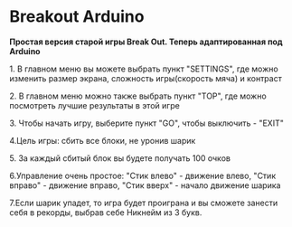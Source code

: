 # Breakout Arduino
 <h><b>Простая версия старой игры Break Out. Теперь адаптированная под Arduino</b></h>

<p>1. В главном меню вы можете выбрать пункт "SETTINGS", где можно изменить размер экрана, сложность игры(скорость мяча) и контраст </p>
<p>2. В главном меню можно также выбрать пункт "TOP", где можно посмотреть лучшие результаты в этой игре</p>
<p>3. Чтобы начать игру, выберите пункт "GO", чтобы выключить - "EXIT"
<p>4.Цель игры: сбить все блоки, не уронив шарик </p>
<p>5. За каждый сбитый блок вы будете получать 100 очков</p>
<p>6.Управление очень простое: "Стик влево" - движение влево, "Стик вправо" - движение вправо, "Стик вверх" - начало движение шарика </p>
<p>7.Если шарик упадет, то игра будет проиграна и вы сможете занести себя в рекорды, выбрав себе Никнейм из 3 букв.  </p>

 
